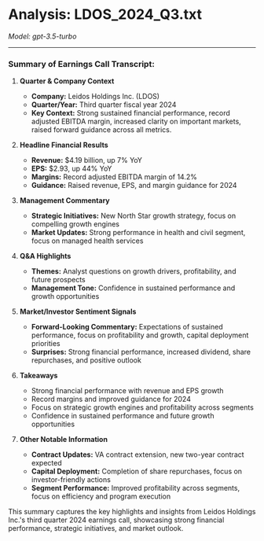 # Analysis: LDOS_2024_Q3.txt

*Model: gpt-3.5-turbo*

---

### Summary of Earnings Call Transcript:

1. **Quarter & Company Context**
   - **Company:** Leidos Holdings Inc. (LDOS)
   - **Quarter/Year:** Third quarter fiscal year 2024
   - **Key Context:** Strong sustained financial performance, record adjusted EBITDA margin, increased clarity on important markets, raised forward guidance across all metrics.

2. **Headline Financial Results**
   - **Revenue:** $4.19 billion, up 7% YoY
   - **EPS:** $2.93, up 44% YoY
   - **Margins:** Record adjusted EBITDA margin of 14.2%
   - **Guidance:** Raised revenue, EPS, and margin guidance for 2024

3. **Management Commentary**
   - **Strategic Initiatives:** New North Star growth strategy, focus on compelling growth engines
   - **Market Updates:** Strong performance in health and civil segment, focus on managed health services

4. **Q&A Highlights**
   - **Themes:** Analyst questions on growth drivers, profitability, and future prospects
   - **Management Tone:** Confidence in sustained performance and growth opportunities

5. **Market/Investor Sentiment Signals**
   - **Forward-Looking Commentary:** Expectations of sustained performance, focus on profitability and growth, capital deployment priorities
   - **Surprises:** Strong financial performance, increased dividend, share repurchases, and positive outlook

6. **Takeaways**
   - Strong financial performance with revenue and EPS growth
   - Record margins and improved guidance for 2024
   - Focus on strategic growth engines and profitability across segments
   - Confidence in sustained performance and future growth opportunities

7. **Other Notable Information**
   - **Contract Updates:** VA contract extension, new two-year contract expected
   - **Capital Deployment:** Completion of share repurchases, focus on investor-friendly actions
   - **Segment Performance:** Improved profitability across segments, focus on efficiency and program execution

This summary captures the key highlights and insights from Leidos Holdings Inc.'s third quarter 2024 earnings call, showcasing strong financial performance, strategic initiatives, and market outlook.